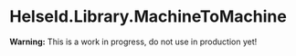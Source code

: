 # HelseId.Library.MachineToMachine

**Warning:** This is a work in progress, do not use in production yet!
